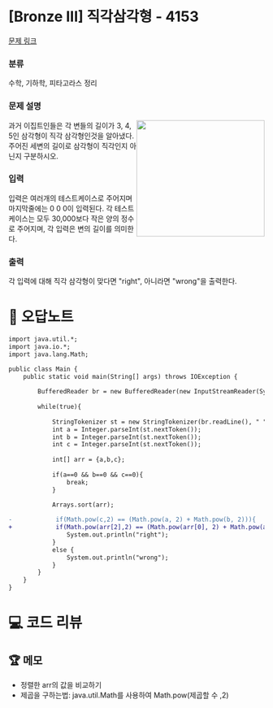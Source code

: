# [Bronze III] 직각삼각형 - 4153 

[문제 링크](https://www.acmicpc.net/problem/4153) 

### 분류

수학, 기하학, 피타고라스 정리

### 문제 설명

<p><img alt="" src="https://onlinejudgeimages.s3-ap-northeast-1.amazonaws.com/upload/images3/rope-triangle.gif" style="float:right; height:229px; width:252px"> 과거 이집트인들은 각 변들의 길이가 3, 4, 5인 삼각형이 직각 삼각형인것을 알아냈다. 주어진 세변의 길이로 삼각형이 직각인지 아닌지 구분하시오.</p>

### 입력 

 <p>
	입력은 여러개의 테스트케이스로 주어지며 마지막줄에는 0 0 0이 입력된다. 각 테스트케이스는 모두 30,000보다 작은 양의 정수로 주어지며, 각 입력은 변의 길이를 의미한다.
</p>

### 출력 

 <p>각 입력에 대해 직각 삼각형이 맞다면 "right", 아니라면 "wrong"을 출력한다.</p>



#  🚀  오답노트 

```diff
import java.util.*;
import java.io.*;
import java.lang.Math;

public class Main {
    public static void main(String[] args) throws IOException {
        
        BufferedReader br = new BufferedReader(new InputStreamReader(System.in));
       
        while(true){
            
            StringTokenizer st = new StringTokenizer(br.readLine(), " ");
            int a = Integer.parseInt(st.nextToken());
            int b = Integer.parseInt(st.nextToken()); 
            int c = Integer.parseInt(st.nextToken());
            
            int[] arr = {a,b,c};
            
            if(a==0 && b==0 && c==0){
                break;
            }
            
            Arrays.sort(arr);

-            if(Math.pow(c,2) == (Math.pow(a, 2) + Math.pow(b, 2))){
+            if(Math.pow(arr[2],2) == (Math.pow(arr[0], 2) + Math.pow(arr[1], 2))){
                System.out.println("right");
            }
            else {
                System.out.println("wrong");
            }
        }
    }
}

```

# 💻 코드 리뷰




 ## 🏆 메모 

- 정렬한 arr의 값을 비교하기
- 제곱을 구하는법: java.util.Math를 사용하여 Math.pow(제곱할 수 ,2)